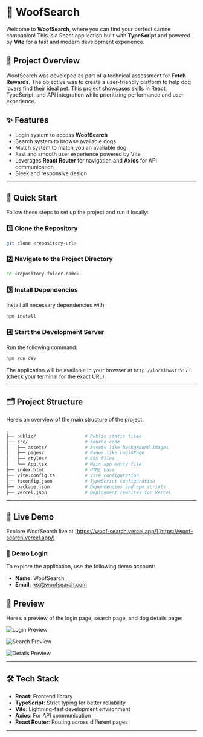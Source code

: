 # 🐾 WoofSearch

Welcome to **WoofSearch**, where you can find your perfect canine companion! This is a React application built with **TypeScript** and powered by **Vite** for a fast and modern development experience.

## 🎯 Project Overview  
WoofSearch was developed as part of a technical assessment for **Fetch Rewards**. The objective was to create a user-friendly platform to help dog lovers find their ideal pet. This project showcases skills in React, TypeScript, and API integration while prioritizing performance and user experience.  


## ✨ Features

- Login system to access **WoofSearch**
- Search system to browse available dogs
- Match system to match you an available dog
- Fast and smooth user experience powered by Vite
- Leverages **React Router** for navigation and **Axios** for API communication
- Sleek and responsive design

---

## 🚀 Quick Start

Follow these steps to set up the project and run it locally:

### 1️⃣ Clone the Repository

```bash
git clone <repository-url>
```

### 2️⃣ Navigate to the Project Directory

```bash
cd <repository-folder-name>
```

### 3️⃣ Install Dependencies

Install all necessary dependencies with:

```bash
npm install
```

### 4️⃣ Start the Development Server

Run the following command:

```bash
npm run dev
```

The application will be available in your browser at `http://localhost:5173` (check your terminal for the exact URL).

---

## 🗂️ Project Structure

Here’s an overview of the main structure of the project:

```bash
.
├── public/                  # Public static files
├── src/                     # Source code
│   ├── assets/              # Assets like background images
│   ├── pages/               # Pages like LoginPage
│   ├── styles/              # CSS files
│   └── App.tsx              # Main app entry file
├── index.html               # HTML base
├── vite.config.ts           # Vite configuration
├── tsconfig.json            # TypeScript configuration
├── package.json             # Dependencies and npm scripts
├── vercel.json              # Deployment rewrites for Vercel
```


---

## 🚀 Live Demo  
Explore WoofSearch live at [https://woof-search.vercel.app/](https://woof-search.vercel.app/)

### 🔑 Demo Login  
To explore the application, use the following demo account:  
- **Name**: WoofSearch
- **Email**: rex@woofsearch.com

## 💾 Preview
Here’s a preview of the login page, search page, and dog details page:

![Login Preview](https://github.com/user-attachments/assets/c5445c0b-580a-4ac8-9861-8e6af88c6a58)

![Search Preview](https://github.com/user-attachments/assets/57c77668-efd1-4596-b3d2-1392a9351f67)

![Details Preview](https://github.com/user-attachments/assets/7ef4fa0c-ead4-4077-9539-9731fbd74d22)



---


## 🛠️ Tech Stack

- **React**: Frontend library
- **TypeScript**: Strict typing for better reliability
- **Vite**: Lightning-fast development environment
- **Axios**: For API communication
- **React Router**: Routing across different pages

---
